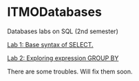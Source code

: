# ITMODatabases
Databases labs on SQL (2nd semester)
<p><a href = "https://github.com/annchous/ITMODatabases/tree/master/Lab1">Lab 1: Base syntax of SELECT.</a></p>
<p><a href = " ">Lab 2: Exploring expression GROUP BY</a></p>

There are some troubles. Will fix them soon.
